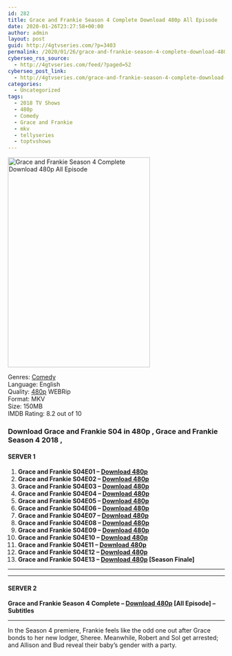```yaml
---
id: 282
title: Grace and Frankie Season 4 Complete Download 480p All Episode
date: 2020-01-26T23:27:58+00:00
author: admin
layout: post
guid: http://4gtvseries.com/?p=3403
permalink: /2020/01/26/grace-and-frankie-season-4-complete-download-480p-all-episode/
cyberseo_rss_source:
  - http://4gtvseries.com/feed/?paged=52
cyberseo_post_link:
  - http://4gtvseries.com/grace-and-frankie-season-4-complete-download-480p-all-episode/
categories:
  - Uncategorized
tags:
  - 2018 TV Shows
  - 480p
  - Comedy
  - Grace and Frankie
  - mkv
  - tellyseries
  - toptvshows
---
```

<img loading="lazy" class="aligncenter" src="https://3.bp.blogspot.com/-1wQaAB6RZ4E/Xi4f9zALguI/AAAAAAAAATI/qU_2eIfmc5Ah-0Zhn1_5eAyXK9zg2hdEACK4BGAYYCw/s1600/Grace%2Band%2BFrankie%2BSeason%2B4.jpg" alt="Grace and Frankie Season 4 Complete Download 480p All Episode" width="330" height="488" />

Genres: <a href="http://4gtvseries.com/tag/comedy/" data-wpel-link="internal">Comedy</a>  
Language: English  
Quality:&nbsp;<a href="http://4gtvseries.com/tag/480p/" data-wpel-link="internal">480p</a> WEBRip  
Format: MKV  
Size: 150MB  
IMDB Rating: 8.2 out of 10

### **Download Grace and Frankie S04 in 480p , Grace and Frankie Season 4 2018 ,&nbsp;**

#### <span><strong>SERVER 1</strong></span>

  1. **Grace and Frankie S04E01 – <a href="http://slink.dl480p.xyz/OGCJF0" data-wpel-link="external" target="_blank" rel="nofollow external noopener noreferrer" class="wpel-icon-left"><i class="wpel-icon fa fa-download" aria-hidden="true"></i>Download 480p</a>**
  2. **Grace and Frankie S04E02 – <a href="http://slink.dl480p.xyz/QBgR" data-wpel-link="external" target="_blank" rel="nofollow external noopener noreferrer" class="wpel-icon-left"><i class="wpel-icon fa fa-download" aria-hidden="true"></i>Download 480p</a>**
  3. **Grace and Frankie S04E03 – <a href="http://slink.dl480p.xyz/92XWCKu" data-wpel-link="external" target="_blank" rel="nofollow external noopener noreferrer" class="wpel-icon-left"><i class="wpel-icon fa fa-download" aria-hidden="true"></i>Download 480p</a>**
  4. **Grace and Frankie S04E04 – <a href="http://slink.dl480p.xyz/1GUF3KT" data-wpel-link="external" target="_blank" rel="nofollow external noopener noreferrer" class="wpel-icon-left"><i class="wpel-icon fa fa-download" aria-hidden="true"></i>Download 480p</a>**
  5. **Grace and Frankie S04E05 – <a href="http://slink.dl480p.xyz/wGiQ0YK" data-wpel-link="external" target="_blank" rel="nofollow external noopener noreferrer" class="wpel-icon-left"><i class="wpel-icon fa fa-download" aria-hidden="true"></i>Download 480p</a>**
  6. **Grace and Frankie S04E06 – <a href="http://slink.dl480p.xyz/zGVB2" data-wpel-link="external" target="_blank" rel="nofollow external noopener noreferrer" class="wpel-icon-left"><i class="wpel-icon fa fa-download" aria-hidden="true"></i>Download 480p</a>**
  7. **Grace and Frankie S04E07 – <a href="http://slink.dl480p.xyz/dwVPxGj" data-wpel-link="external" target="_blank" rel="nofollow external noopener noreferrer" class="wpel-icon-left"><i class="wpel-icon fa fa-download" aria-hidden="true"></i>Download 480p</a>**
  8. **Grace and Frankie S04E08 – <a href="http://slink.dl480p.xyz/63qKXa2a" data-wpel-link="external" target="_blank" rel="nofollow external noopener noreferrer" class="wpel-icon-left"><i class="wpel-icon fa fa-download" aria-hidden="true"></i>Download 480p</a>**
  9. **Grace and Frankie S04E09 – <a href="http://slink.dl480p.xyz/MtkFS7P" data-wpel-link="external" target="_blank" rel="nofollow external noopener noreferrer" class="wpel-icon-left"><i class="wpel-icon fa fa-download" aria-hidden="true"></i>Download 480p</a>**
 10. **Grace and Frankie S04E10 – <a href="http://slink.dl480p.xyz/oUzimpI" data-wpel-link="external" target="_blank" rel="nofollow external noopener noreferrer" class="wpel-icon-left"><i class="wpel-icon fa fa-download" aria-hidden="true"></i>Download 480p</a>**
 11. **Grace and Frankie S04E11 – <a href="http://slink.dl480p.xyz/6ZNiDlAQ" data-wpel-link="external" target="_blank" rel="nofollow external noopener noreferrer" class="wpel-icon-left"><i class="wpel-icon fa fa-download" aria-hidden="true"></i>Download 480p</a>**
 12. **Grace and Frankie S04E12 – <a href="http://slink.dl480p.xyz/CoAo" data-wpel-link="external" target="_blank" rel="nofollow external noopener noreferrer" class="wpel-icon-left"><i class="wpel-icon fa fa-download" aria-hidden="true"></i>Download 480p</a>**
 13. **Grace and Frankie S04E13 – <a href="http://slink.dl480p.xyz/ympmq2w" data-wpel-link="external" target="_blank" rel="nofollow external noopener noreferrer" class="wpel-icon-left"><i class="wpel-icon fa fa-download" aria-hidden="true"></i>Download 480p</a> [Season Finale]**

* * *

* * *

#### <span><strong>SERVER 2</strong></span>

**Grace and Frankie Season 4 Complete – <a href="http://dl480p.xyz/3709/" data-wpel-link="external" target="_blank" rel="nofollow external noopener noreferrer" class="wpel-icon-left"><i class="wpel-icon fa fa-download" aria-hidden="true"></i>Download 480p</a> [All Episode] – Subtitles**

* * *

In the Season 4 premiere, Frankie feels like the odd one out after Grace bonds to her new lodger, Sheree. Meanwhile, Robert and Sol get arrested; and Allison and Bud reveal their baby’s gender with a party.

<div align="center">
</div>